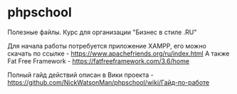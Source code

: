 # phpschool
Полезные файлы. Курс для организации "Бизнес в стиле .RU"

Для начала работы потребуется приложение XAMPP, его можно скачать по ссылке - https://www.apachefriends.org/ru/index.html 
А также Fat Free Framework - https://fatfreeframework.com/3.6/home

Полный гайд действий описан в Вики проекта - https://github.com/NickWatsonMan/phpschool/wiki/Гайд-по-работе
